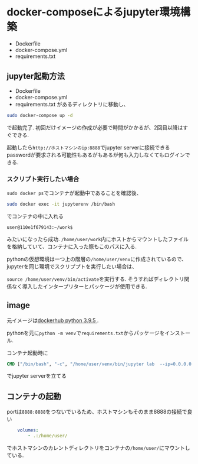 # docker-composeによるjupyter環境構築

- Dockerfile
- docker-compose.yml
- requirements.txt


## jupyter起動方法

- Dockerfile
- docker-compose.yml
- requirements.txt
があるディレクトリに移動し、

```bash
sudo docker-compose up -d
```
で起動完了. 初回だけイメージの作成が必要で時間がかかるが、2回目以降はすぐできる.

起動したら`http://ホストマシンのip:8888`でjupyter serverに接続できる
passwordが要求される可能性もあるがもあるが何も入力しなくてもログインできる. 

### スクリプト実行したい場合

`sudo docker ps`でコンテナが起動中であることを確認後、
```bash
sudo docker exec -it jupyterenv /bin/bash
```
でコンテナの中に入れる

```
user@110e1f679143:~/work$ 
```

みたいになったら成功. `/home/user/work`内にホストからマウントしたファイルを格納していて、コンテナに入った際もこのパスに入る.

pythonの仮想環境は一つ上の階層の`/home/user/venv`に作成されているので、
jupyterを同じ環境でスクリププトを実行したい場合は、

`source /home/user/venv/bin/activate`を実行する.
そうすればディレクトリ関係なく導入したインタープリターとパッケージが使用できる. 



## image

元イメージは[dockerhub python 3.9.5 ](https://hub.docker.com/layers/library/python/3.9.5/images/sha256-5397e0aa0677c214bdbd6efecc9c8ec407e6a0f60715a7db1326e6b8c2b3fd37?context=explore).

pythonを元に`python -m venv`で`requirements.txt`からパッケージをインストール.

コンテナ起動時に
```Dockerfile
CMD ["/bin/bash", "-c", "/home/user/venv/bin/jupyter lab  --ip=0.0.0.0  --NotebookApp.token='' "]
```

でjupyter serverを立てる

## コンテナの起動

portは`8888:8888`をつないでいるため、ホストマシンもそのまま8888の接続で良い


```docker-compose.yml
    volumes: 
        - .:/home/user/
```
でホストマシンのカレントディレクトリをコンテナの`/home/user/`にマウントしている.

